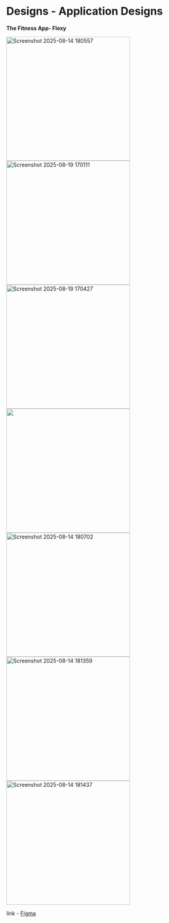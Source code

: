 # Designs - Application Designs

**The Fitness App- Flexy**

<img  height="325" alt="Screenshot 2025-08-14 180557" src="https://github.com/user-attachments/assets/1f79aaa8-4402-4887-a489-ce6a074935b8" />
<img  height="325" alt="Screenshot 2025-08-19 170111" src="https://github.com/user-attachments/assets/c19a05db-74e3-41db-8e78-0f6820bb7ade" />
<img  height="325" alt="Screenshot 2025-08-19 170427" src="https://github.com/user-attachments/assets/7c473e86-9816-4cb4-915d-61657db1be5f" />
<img  height="325" src="https://github.com/user-attachments/assets/2b3bfeb0-2d86-4c09-8dd3-3ce5c93597ce" />
<img  height="325" alt="Screenshot 2025-08-14 180702" src="https://github.com/user-attachments/assets/92690551-b63d-4e9d-9fbc-ad5113f01084" />
<img  height="325" alt="Screenshot 2025-08-14 181359" src="https://github.com/user-attachments/assets/c164c8c5-3622-4794-b5d5-21fe643f59a1" />
<img  height="325" alt="Screenshot 2025-08-14 181437" src="https://github.com/user-attachments/assets/d6c104c8-d40c-4542-b34e-787c40b94cf1" />

link - <a href="https://www.figma.com/design/vooXshgacE551cGLjy5Btw/App-Dsignes?node-id=568-30&t=1fmvwSmTfcaMLvQQ-1"> Figma </a>

